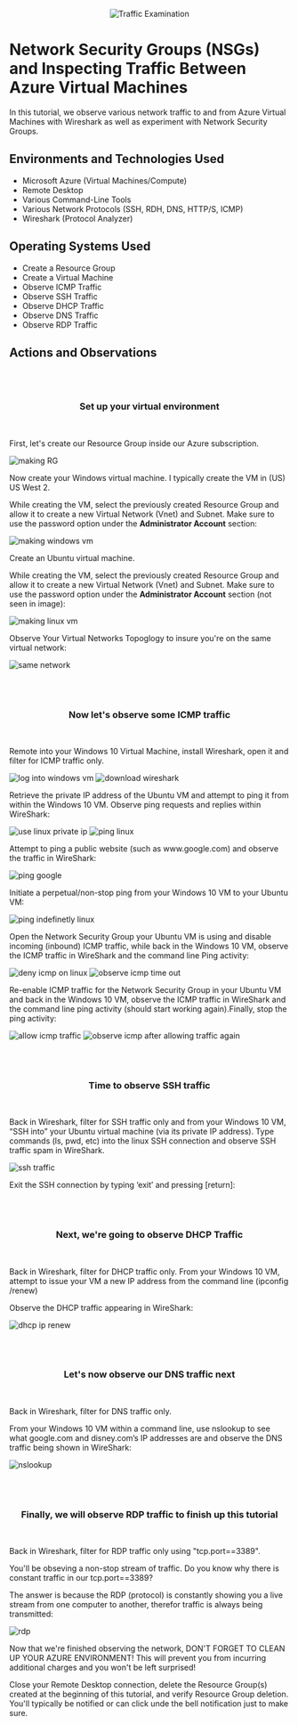 <p align="center">
<img src="https://i.imgur.com/Ua7udoS.png" alt="Traffic Examination"/>
</p>

<h1>Network Security Groups (NSGs) and Inspecting Traffic Between Azure Virtual Machines</h1>
In this tutorial, we observe various network traffic to and from Azure Virtual Machines with Wireshark as well as experiment with Network Security Groups. <br />


<h2>Environments and Technologies Used</h2>

- Microsoft Azure (Virtual Machines/Compute)
- Remote Desktop
- Various Command-Line Tools
- Various Network Protocols (SSH, RDH, DNS, HTTP/S, ICMP)
- Wireshark (Protocol Analyzer)

<h2>Operating Systems Used </h2>

- Create a Resource Group
- Create a Virtual Machine
- Observe ICMP Traffic
- Observe SSH Traffic
- Observe DHCP Traffic
- Observe DNS Traffic
- Observe RDP Traffic

<h2>Actions and Observations</h2>
</br>
</br>
<h3 align="center">
  Set up your virtual environment
</h3>
</br>
<p>
  First, let's create our Resource Group inside our Azure subscription.
</p>
<p>
  
 ![making RG](https://github.com/user-attachments/assets/ec05874d-6007-4ff4-abd2-c0cbdb8389b9)

</p>
<p>
  Now create your Windows virtual machine. I typically create the VM in (US) US West 2.
</p>
<p>
  While creating the VM, select the previously created Resource Group and allow it to create a new Virtual Network (Vnet) and Subnet. Make sure to use the password option under the <strong>Administrator Account</strong> section:
</p>
<p>
  
![making windows vm](https://github.com/user-attachments/assets/0bc45ffb-7d9a-41c4-8e42-ba1ebed5085a)

</p>
<p>
  Create an Ubuntu virtual machine.
</p>
<p>
  While creating the VM, select the previously created Resource Group and allow it to create a new Virtual Network (Vnet) and Subnet. Make sure to use the password option under the <strong>Administrator Account</strong> section (not seen in image):
</p>
<p>
  
![making linux vm](https://github.com/user-attachments/assets/fe0e7766-4456-409b-a483-985d47ec7184)

</p>
<p>
  Observe Your Virtual Networks Topoglogy to insure you're on the same virtual network:
</p>
<p>
  
![same network](https://github.com/user-attachments/assets/ba4f9181-36a5-418a-8553-3ccb61ce792e)

</p>
<br />
<br />
<h3 align="center">
  Now let's observe some ICMP traffic
</h3>
<br />
<p>
  Remote into your Windows 10 Virtual Machine, install Wireshark, open it and filter for ICMP traffic only.
</p>
<p>
  
  ![log into windows vm](https://github.com/user-attachments/assets/3da911ed-256e-4167-b484-e3972e6492de)
  ![download wireshark](https://github.com/user-attachments/assets/96715f8a-514c-4614-aa05-dfa3f8443fc3)

</p>
<p>
  Retrieve the private IP address of the Ubuntu VM and attempt to ping it from within the Windows 10 VM. Observe ping requests and replies within WireShark:
</p>
<p>
  
 ![use linux private ip](https://github.com/user-attachments/assets/39a59402-96fa-4e5f-98b9-fae3008efce4)
![ping linux](https://github.com/user-attachments/assets/c105f5d9-ce4c-418a-a1a1-b709a28dd77e)

</p>
<p>
  Attempt to ping a public website (such as www.google.com) and observe the traffic in WireShark:
</p>
<p>
  
![ping google](https://github.com/user-attachments/assets/d7695aa7-c2c7-4c4b-b596-b66cbc6e6305)

</p>
<p>
  Initiate a perpetual/non-stop ping from your Windows 10 VM to your Ubuntu VM:
</p>
<p>
  
![ping indefinetly linux](https://github.com/user-attachments/assets/90c49572-6217-45cf-b8cc-87734699bbbd)

</p>
<p>
  Open the Network Security Group your Ubuntu VM is using and disable incoming (inbound) ICMP traffic, while back in the Windows 10 VM, observe the ICMP traffic in WireShark and the command line Ping activity:
</p>
<p>
  
  ![deny icmp on linux](https://github.com/user-attachments/assets/3f25f91e-c67c-4c19-a0d9-d05e1e3893be)
![observe icmp time out](https://github.com/user-attachments/assets/a96143c2-2174-40d8-bba6-9e1b1fa29fa3)

</p>
<p>
  Re-enable ICMP traffic for the Network Security Group in your Ubuntu VM and back in the Windows 10 VM, observe the ICMP traffic in WireShark and the command line ping activity (should start working again).Finally, stop the ping activity:
</p>
<p>
  
  ![allow icmp traffic](https://github.com/user-attachments/assets/316dc3a7-0600-4f6a-85be-730768c46b75)
![observe icmp after allowing traffic again](https://github.com/user-attachments/assets/ac8ca428-7cde-4c34-ae1a-9da210682a76)

</p>
<br />
<br />
<h3 align="center">
  Time to observe SSH traffic
</h3>
<br />
<p>
  Back in Wireshark, filter for SSH traffic only and from your Windows 10 VM, “SSH into” your Ubuntu virtual machine (via its private IP address). Type commands (ls, pwd, etc) into the linux SSH connection and observe SSH traffic spam in WireShark.
</p>
</p>

![ssh traffic](https://github.com/user-attachments/assets/e6d05d6c-4e49-44a4-bacb-2487573aeecb)

 Exit the SSH connection by typing ‘exit’ and pressing [return]:
</p>
<p>
<br />
<br />
<h3 align="center">
  Next, we're going to observe DHCP Traffic
</h3>
<br />
<p>
  Back in Wireshark, filter for DHCP traffic only. From your Windows 10 VM, attempt to issue your VM a new IP address from the command line (ipconfig /renew)
</p>
Observe the DHCP traffic appearing in WireShark:
</p>
<p>
  
![dhcp ip renew](https://github.com/user-attachments/assets/0a61d5f8-d872-4d6d-8ddd-2c023a212bfe)

</p>
<br />
<br />
<h3 align="center">
  Let's now observe our DNS traffic next
</h3>
<br />
<p>
  Back in Wireshark, filter for DNS traffic only.
</p>
<p>
  From your Windows 10 VM within a command line, use nslookup to see what google.com and disney.com’s IP addresses are and observe the DNS traffic being shown in WireShark:
</p>
<p>
  
 ![nslookup](https://github.com/user-attachments/assets/01f54adb-c32a-4b37-be89-b91cbace131f)

</p>
<br />
<br />
<h3 align="center">
  Finally, we will observe RDP traffic to finish up this tutorial
</h3>
<br />
<p>
  Back in Wireshark, filter for RDP traffic only using "tcp.port==3389".
</p>
<p>
  You'll be obseving a non-stop stream of traffic. Do you know why there is constant traffic in our tcp.port==3389?
</p>
<p>
  The answer is because the RDP (protocol) is constantly showing you a live stream from one computer to another, therefor traffic is always being transmitted:
</p>
<p>
  
 ![rdp](https://github.com/user-attachments/assets/d899243b-eba5-4f6f-88f9-4ce8040a3183)

</p>
<p>
  Now that we're finished observing the network, DON'T FORGET TO CLEAN UP YOUR AZURE ENVIRONMENT! This will prevent you from incurring additional charges and you won't be left surprised!
</p>
<p>
  Close your Remote Desktop connection, delete the Resource Group(s) created at the beginning of this tutorial, and verify Resource Group deletion. You'll typically be notified or can click unde the bell notification just to make sure.
</p>
</p>

